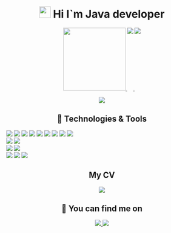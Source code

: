 
<p>
    <h1 align="center">
        <img src="https://raw.githubusercontent.com/MartinHeinz/MartinHeinz/master/wave.gif" width="30px">
        Hi I`m Java developer
    </h1>
</p>
<p  align="center">
   <a href="#">
       <img height=165 src="https://github-readme-stats.vercel.app/api?username=DaNaRim&theme=tokyonight&show_icons=true&count_private=true"/>
   </a>
   <a href="https://github.com/DaNaRim?tab=repositories">
       <img align=top src="https://github-readme-stats.vercel.app/api/top-langs/?username=DaNaRim&layout=compact&langs_count=6&theme=tokyonight"/>
   </a>
   <a href="https://wakatime.com/@DaNaRim">
       <img align=top src="https://github-readme-stats.vercel.app/api/wakatime?username=@DaNaRim&layout=compact&range=last_7_days&theme=tokyonight&custom_title=Wakatime stats for last 7 days"/>
   </a>
<!--   &langs_count=6-->
</p>
<p  align="center">
     <img src="https://komarev.com/ghpvc/?username=DaNaRim&color=red"/>
</p>
<h2 align="center">
    &#128295;
    Technologies & Tools
</h2>

![](https://img.shields.io/badge/Code-Java-orange?logo=Java)
![](https://img.shields.io/badge/Tools-Git-green?logo=Git)
![](https://img.shields.io/badge/Tools-JDBC-green)
![](https://img.shields.io/badge/Tools-Hibernate-green?logo=Hibernate)
![](https://img.shields.io/badge/Tools-Apache%20Maven-green?logo=Apache%20Maven)
![](https://img.shields.io/badge/Tools-Spring-green?logo=Spring)
![](https://img.shields.io/badge/Tools-Spring%20Boot-green?logo=Spring%20Boot)
![](https://img.shields.io/badge/Tools-Spring%20Security-green?logo=Spring%20Security)
![](https://img.shields.io/badge/Tools-Thymeleaf-green?logo=Thymeleaf)
<br>
![](https://img.shields.io/badge/Code-SQL-orange)
![](https://img.shields.io/badge/Tools-PostgreSQL-green?logo=PostgreSQL)
<br>
![](https://img.shields.io/badge/Code-HTML5-orange?logo=HTML5)
![](https://img.shields.io/badge/Code-CSS3-orange?logo=CSS3)
<br>
![](https://img.shields.io/badge/Editor-IntelliJ%20IDEA-blueviolet?logo=IntelliJ%20IDEA)
![](https://img.shields.io/badge/Editor-WebStorm-blueviolet?logo=WebStorm)
![](https://img.shields.io/badge/Editor-Postman-blueviolet?logo=Postman)

<h2 align="center">
    My CV
</h2>
<p align="center">
    <a href="https://github.com/DaNaRim/cv-java-dev">
       <img align=top src="https://github-readme-stats.vercel.app/api/pin/?username=DaNaRim&repo=cv-java-dev&theme=tokyonight"/>
   </a>
</p>

<h2 align="center">
    &#128221;
    You can find me on
</h2>
<p align="center">
    <a href="https://www.linkedin.com/in/danarim/">
        <img src="https://img.shields.io/badge/LinkedIn-0077B5?style=for-the-badge&logo=linkedin&logoColor=white"/>
    </a>
    <a href="https://www.instagram.com/_danarim_/">
        <img src="https://img.shields.io/badge/Instagram-E4405F?style=for-the-badge&logo=instagram&logoColor=white"/>
    </a>
</p>
